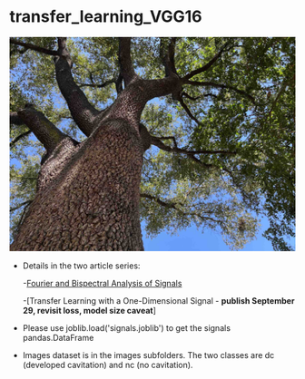 # transfer_learning_VGG16

![looking_up_tree](tree_up1_compressed.jpg)

* Details in the two article series:

  -[Fourier and Bispectral Analysis of Signals](https://www.linkedin.com/posts/justinmackie_fourier-and-bispectral-analysis-of-signals-activity-6980987606071209984-Nmnd?utm_source=share&utm_medium=member_desktop)
  
  -[Transfer Learning with a One-Dimensional Signal - **publish September 29, revisit loss, model size caveat**]

* Please use joblib.load('signals.joblib') to get the signals pandas.DataFrame 
* Images dataset is in the images subfolders.  The two classes are dc (developed cavitation) and nc (no cavitation).
